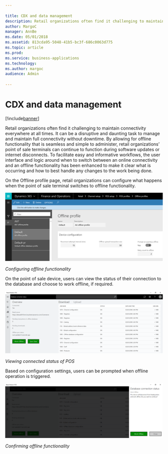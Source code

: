 ```yaml
---

title: CDX and data management
description: Retail organizations often find it challenging to maintain connectivity everywhere at all times.
author: MargoC
manager: AnnBe
ms.date: 05/01/2018
ms.assetid: 813cda95-5048-41b5-bc3f-686c0063d775
ms.topic: article
ms.prod: 
ms.service: business-applications
ms.technology: 
ms.author: margoc
audience: Admin

---
```

#  CDX and data management




[!include[banner](../../includes/banner.md)]

Retail organizations often find it challenging to maintain connectivity
everywhere at all times. It can be a disruptive and daunting task to manage and
maintain full connectivity without downtime. By allowing for offline
functionality that is seamless and simple to administer, retail organizations’
point of sale terminals can continue to function during software updates or
internet disconnects. To facilitate easy and informative workflows, the user
interface and logic around when to switch between an online connectivity and an
offline functionality has been enhanced to make it clear what is occurring and
how to best handle any changes to the work being done.

On the Offline profile page, retail organizations can configure what happens
when the point of sale terminal switches to offline functionality.

![A screenshot of configuring offline functionality](media/cdx-data-management-1.png "A screenshot of configuring offline functionality")
<!-- Retail_CDX_A.png -->


*Configuring offline functionality*

On the point of sale device, users can view the status of their connection to
the database and choose to work offline, if required.

![A screenshot showing the connection status of point of sale](media/cdx-data-management-2.png "A screenshot showing the connection status of point of sale")
<!-- Retail_CDX_B.png -->


*Viewing connected status of POS*

Based on configuration settings, users can be prompted when offline operation is
triggered.

![A screenshot showing a Retail point of sale system displaying the database connection status and the option to work offline](media/cdx-data-management-3.png "A screenshot showing a Retail point of sale system displaying the database connection status and the option to work offline")
<!-- Retail_CDX_C.png -->


*Confirming offline functionality*
